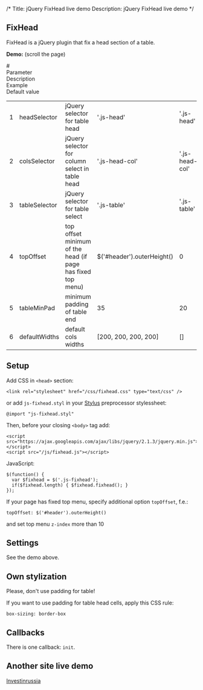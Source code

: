 /*
Title: jQuery FixHead live demo
Description: jQuery FixHead live demo
*/

<link rel="stylesheet" href="/css/fixhead.css" type="text/css" />
<script src="https://ajax.googleapis.com/ajax/libs/jquery/2.1.3/jquery.min.js"></script>
<script src="/js/fixhead.js"></script>
<script src="/js/fixhead-demo.js"></script>


## FixHead

FixHead is a jQuery plugin that fix a head section of a table.

**Demo:** (scroll the page)

<div class="js-fixhead" style="margin-bottom:0.6em;">
  <div class="js-head fixhead-head">
    <div class="js-head-col">#</div>
    <div class="js-head-col">Parameter</div>
    <div class="js-head-col">Description</div>
    <div class="js-head-col">Example</div>
    <div class="js-head-col">Default value</div>
  </div>

  <table class="js-table fixhead-table">
    <tr>
      <td class="col col-1">1</td>
      <td class="col col-2">headSelector</td>
      <td class="col col-3">jQuery selector for table head</td>
      <td class="col col-4">'.js-head'</td>
      <td class="col col-5">'.js-head'</td>
    </tr>
    <tr>
      <td class="col col-1">2</td>
      <td class="col col-2">colsSelector</td>
      <td class="col col-3">jQuery selector for column select in table head</td>
      <td class="col col-4">'.js-head-col'</td>
      <td class="col col-5">'.js-head-col'</td>
    </tr>
    <tr>
      <td class="col col-1">3</td>
      <td class="col col-2">tableSelector</td>
      <td class="col col-3">jQuery selector for table select</td>
      <td class="col col-4">'.js-table'</td>
      <td class="col col-5">'.js-table'</td>
    </tr>
    <tr>
      <td class="col col-1">4</td>
      <td class="col col-2">topOffset</td>
      <td class="col col-3">top offset minimum of the head (if page has fixed top menu)</td>
      <td class="col col-4">$('#header').outerHeight()</td>
      <td class="col col-5">0</td>
    </tr>
    <tr>
      <td class="col col-1">5</td>
      <td class="col col-2">tableMinPad</td>
      <td class="col col-3">minimum padding of table end</td>
      <td class="col col-4">35</td>
      <td class="col col-5">20</td>
    </tr>
    <tr>
      <td class="col col-1">6</td>
      <td class="col col-2">defaultWidths</td>
      <td class="col col-3">default cols widths</td>
      <td class="col col-4">[200, 200, 200, 200]</td>
      <td class="col col-5">[]</td>
    </tr>
  </table>
</div>

## Setup

Add CSS in `<head>` section:

    <link rel="stylesheet" href="/css/fixhead.css" type="text/css" />

or add `js-fixhead.styl` in your [Stylus](http://en.wikipedia.org/wiki/Stylus_(stylesheet_language)) preprocessor stylessheet:

    @import "js-fixhead.styl"

Then, before your closing `<body>` tag add:

    <script src="https://ajax.googleapis.com/ajax/libs/jquery/2.1.3/jquery.min.js"></script>
    <script src="/js/fixhead.js"></script>

JavaScript:

    $(function() {
      var $fixhead = $('.js-fixhead');
      if($fixhead.length) { $fixhead.fixhead(); }
    });

If your page has fixed top menu, specify additional option `topOffset`, f.e.:

    topOffset: $('#header').outerHeight()

and set top menu `z-index` more than 10

## Settings

See the demo above.

## Own stylization

Please, don't use padding for table!

If you want to use padding for table head cells, apply this CSS rule:

    box-sizing: border-box

## Callbacks

There is one callback: `init`.

## Another site live demo

[Investinrussia](http://investinrussia.ru/project-database)